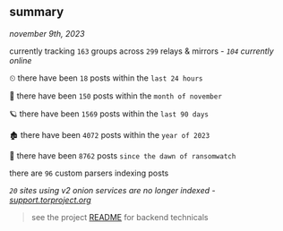 
## summary
_november 9th, 2023_

currently tracking `163` groups across `299` relays & mirrors - _`104` currently online_

⏲ there have been `18` posts within the `last 24 hours`

🦈 there have been `150` posts within the `month of november`

🪐 there have been `1569` posts within the `last 90 days`

🏚 there have been `4072` posts within the `year of 2023`

🦕 there have been `8762` posts `since the dawn of ransomwatch`

there are `96` custom parsers indexing posts

_`20` sites using v2 onion services are no longer indexed - [support.torproject.org](https://support.torproject.org/onionservices/v2-deprecation/)_

> see the project [README](https://github.com/joshhighet/ransomwatch#ransomwatch--) for backend technicals
